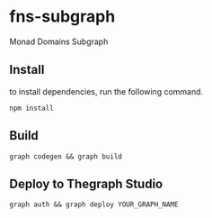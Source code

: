 # fns-subgraph
Monad Domains Subgraph

## Install
to install dependencies, run the following command.

```shell
npm install
```

## Build 

```shell
graph codegen && graph build
```

## Deploy to Thegraph Studio

```shell
graph auth && graph deploy YOUR_GRAPH_NAME
```


